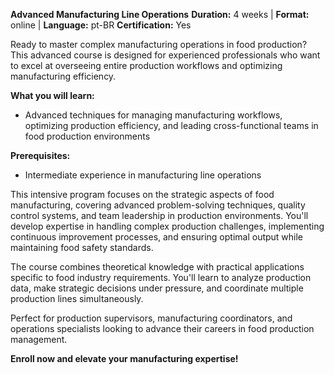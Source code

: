 **Advanced Manufacturing Line Operations**
**Duration:** 4 weeks | **Format:** online | **Language:** pt-BR
**Certification:** Yes

Ready to master complex manufacturing operations in food production? This advanced course is designed for experienced professionals who want to excel at overseeing entire production workflows and optimizing manufacturing efficiency.

**What you will learn:**
- Advanced techniques for managing manufacturing workflows, optimizing production efficiency, and leading cross-functional teams in food production environments

**Prerequisites:**
- Intermediate experience in manufacturing line operations

This intensive program focuses on the strategic aspects of food manufacturing, covering advanced problem-solving techniques, quality control systems, and team leadership in production environments. You'll develop expertise in handling complex production challenges, implementing continuous improvement processes, and ensuring optimal output while maintaining food safety standards.

The course combines theoretical knowledge with practical applications specific to food industry requirements. You'll learn to analyze production data, make strategic decisions under pressure, and coordinate multiple production lines simultaneously.

Perfect for production supervisors, manufacturing coordinators, and operations specialists looking to advance their careers in food production management.

**Enroll now and elevate your manufacturing expertise!**